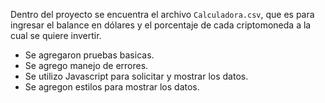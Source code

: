 
Dentro del proyecto se encuentra el archivo `Calculadora.csv`, que es para ingresar el balance en dólares y el porcentaje de cada criptomoneda a la cual se quiere invertir.
- Se agregaron pruebas basicas.
- Se agrego manejo de errores.
- Se utilizo Javascript para solicitar y mostrar los datos.
- Se agregon estilos para mostrar los datos.
